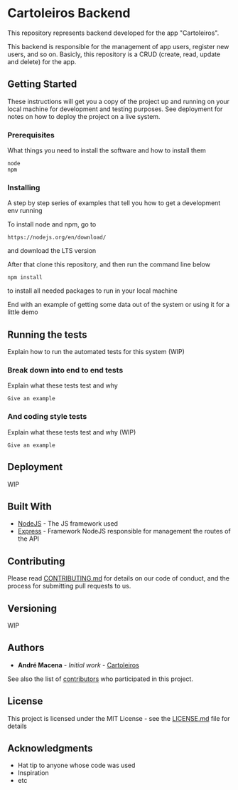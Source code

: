 # Cartoleiros Backend
 This repository represents backend developed for the app "Cartoleiros".

This backend is responsible for the management of app users, register new users, and so on. Basicly, this repository is a CRUD (create, read, update and delete) for the app.

## Getting Started

These instructions will get you a copy of the project up and running on your local machine for development and testing purposes. See deployment for notes on how to deploy the project on a live system.

### Prerequisites

What things you need to install the software and how to install them

```
node
npm 
```

### Installing

A step by step series of examples that tell you how to get a development env running

To install node and npm, go to 

```
https://nodejs.org/en/download/
```
and download the LTS version

After that clone this repository, and then run the command line below

```
npm install
```
to install all needed packages to run in your local machine

End with an example of getting some data out of the system or using it for a little demo

## Running the tests

Explain how to run the automated tests for this system (WIP)

### Break down into end to end tests

Explain what these tests test and why

```
Give an example
```

### And coding style tests

Explain what these tests test and why (WIP)

```
Give an example
```

## Deployment

WIP

## Built With

* [NodeJS](https://nodejs.org/en/) - The JS framework used
* [Express](https://expressjs.com/en/4x/api.html) - Framework NodeJS responsible for management the routes of the API

## Contributing

Please read [CONTRIBUTING.md](https://gist.github.com/PurpleBooth/b24679402957c63ec426) for details on our code of conduct, and the process for submitting pull requests to us.

## Versioning

WIP

## Authors

* **André Macena** - *Initial work* - [Cartoleiros](https://github.com/andrmacena/cartoleiros-backend)

See also the list of [contributors](https://github.com/andrmacena/cartoleiros-backend/graphs/contributors) who participated in this project.

## License

This project is licensed under the MIT License - see the [LICENSE.md](LICENSE.md) file for details

## Acknowledgments

* Hat tip to anyone whose code was used
* Inspiration
* etc
